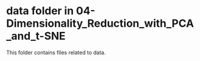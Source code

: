 # data folder in 04-Dimensionality_Reduction_with_PCA_and_t-SNE
This folder contains files related to data.
